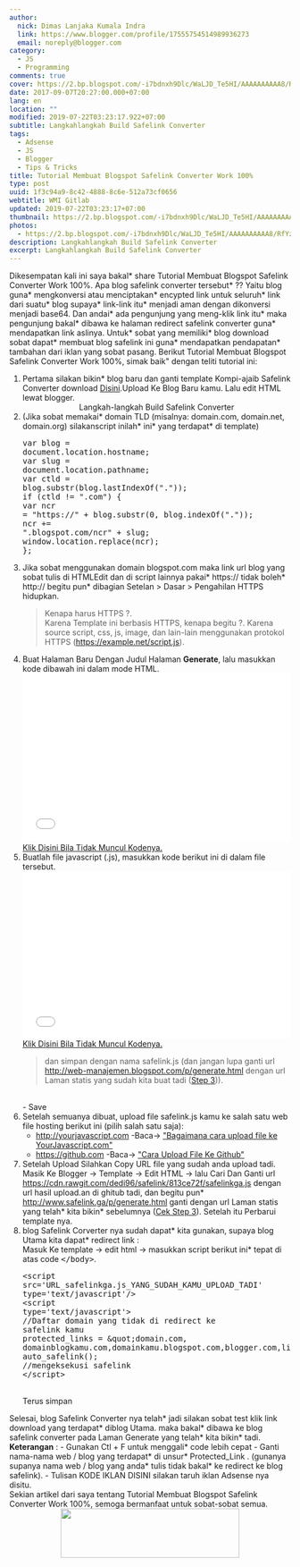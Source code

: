 ```yaml
---
author:
  nick: Dimas Lanjaka Kumala Indra
  link: https://www.blogger.com/profile/17555754514989936273
  email: noreply@blogger.com
category:
  - JS
  - Programming
comments: true
cover: https://2.bp.blogspot.com/-i7bdnxh9Dlc/WaLJD_Te5HI/AAAAAAAAAA8/RfYz9cDKIZMAXfTZR2Xtwqyan2_3h1ueQCLcBGAs/s320/images%2B%252810%2529_1503840522780.jpg
date: 2017-09-07T20:27:00.000+07:00
lang: en
location: ""
modified: 2019-07-22T03:23:17.922+07:00
subtitle: Langkahlangkah Build Safelink Converter
tags:
  - Adsense
  - JS
  - Blogger
  - Tips & Tricks
title: Tutorial Membuat Blogspot Safelink Converter Work 100%
type: post
uuid: 1f3c94a9-8c42-4888-8c6e-512a73cf0656
webtitle: WMI Gitlab
updated: 2019-07-22T03:23:17+07:00
thumbnail: https://2.bp.blogspot.com/-i7bdnxh9Dlc/WaLJD_Te5HI/AAAAAAAAAA8/RfYz9cDKIZMAXfTZR2Xtwqyan2_3h1ueQCLcBGAs/s320/images%2B%252810%2529_1503840522780.jpg
photos:
  - https://2.bp.blogspot.com/-i7bdnxh9Dlc/WaLJD_Te5HI/AAAAAAAAAA8/RfYz9cDKIZMAXfTZR2Xtwqyan2_3h1ueQCLcBGAs/s320/images%2B%252810%2529_1503840522780.jpg
description: Langkahlangkah Build Safelink Converter
excerpt: Langkahlangkah Build Safelink Converter
---
```


Dikesempatan kali ini saya bakal* share Tutorial Membuat Blogspot Safelink Converter Work 100%. Apa blog safelink converter tersebut* ?? Yaitu blog guna* mengkonversi atau menciptakan* encypted link untuk seluruh* link dari suatu* blog supaya* link-link itu* menjadi aman dengan dikonversi menjadi base64. Dan andai* ada pengunjung yang meng-klik link itu* maka pengunjung bakal* dibawa ke halaman redirect safelink converter guna* mendapatkan link aslinya. Untuk* sobat yang memiliki* blog download sobat dapat* membuat blog safelink ini guna* mendapatkan pendapatan* tambahan dari iklan yang sobat pasang. Berikut Tutorial Membuat Blogspot Safelink Converter Work 100%, simak baik" dengan teliti tutorial ini:<br><ol><li>Pertama silakan bikin* blog baru dan ganti template Kompi-ajaib Safelink Converter download <a href="https://drive.google.com/file/d/0B0lKQoanTmqCMExWc3g0MHpNdU0/view?usp=drivesdk" alt="drive" title="drive" rel="noopener noreferer nofollow">Disini</a>.Upload Ke Blog Baru kamu. Lalu edit HTML lewat blogger.</li><center><span>Langkah-langkah Build Safelink Converter</span></center><li> (Jika sobat memakai* domain TLD (misalnya: domain.com, domain.net, domain.org) silakanscript inilah* ini* yang terdapat* di template)<br><pre>var blog = document.location.hostname;<br>var slug = document.location.pathname;<br>var ctld = blog.substr(blog.lastIndexOf("."));<br>if (ctld != ".com") {<br>var ncr = "https://" + blog.substr(0, blog.indexOf("."));<br>ncr += ".blogspot.com/ncr" + slug;<br>window.location.replace(ncr); };</pre></li><li>Jika sobat menggunakan domain blogspot.com maka link url blog yang sobat tulis di HTMLEdit dan di script lainnya pakai* https:// tidak boleh* http:// begitu pun* dibagian Setelan &gt; Dasar &gt; Pengahilan HTTPS hidupkan.<br><blockquote>Kenapa harus HTTPS ?.<br>Karena Template ini berbasis HTTPS, kenapa begitu ?. Karena source script, css, js, image, dan lain-lain menggunakan protokol HTTPS (https://example.net/script.js).&nbsp;</blockquote></li><li id="step3">Buat Halaman Baru Dengan Judul Halaman <b>Generate</b>, lalu masukkan kode dibawah ini dalam mode HTML.<br><script async="" src="//jsfiddle.net/cLmop5wc/embed/html/"></script><noscript><iframe width="100%" height="300" src="//jsfiddle.net/cLmop5wc/embedded/html/" allowfullscreen="allowfullscreen" frameborder="0" scrolling="auto"></iframe><br><a alt="safelink" title="code safelink" href="//jsfiddle.net/cLmop5wc" rel="nofollow">Klik Disini Bila Tidak Muncul Kodenya.</a></noscript></li><li>Buatlah file javascript (.js), masukkan kode berikut ini di dalam file tersebut. <script async="" src="//jsfiddle.net/96xk73x1/embed/js/"></script><noscript><iframe width="100%" height="300" src="//jsfiddle.net/96xk73x1/embedded/js/" allowfullscreen="allowfullscreen" frameborder="0" scrolling="auto"></iframe><br><a alt="safelink" title="code safelink" href="//jsfiddle.net/cLmop5wc" rel="nofollow">Klik Disini Bila Tidak Muncul Kodenya.</a></noscript><blockquote>dan simpan dengan nama safelink.js (dan jangan lupa ganti url http://web-manajemen.blogspot.com/p/generate.html dengan url Laman statis yang sudah kita buat tadi (<a alt="step 3" href="#step3" title="Step 3" rel="noopener noreferer nofollow">Step 3</a>)).</blockquote><br> - Save </li><li>Setelah semuanya dibuat, upload file safelink.js kamu ke salah satu web file hosting berikut ini (pilih salah satu saja): <ul><li><a alt="http://yourjavascript.com" href="http://yourjavascript.com/" rel="noopener noreferer nofollow" title="http://yourjavascript.com">http://yourjavascript.com</a> -Baca-&gt; <a alt="Bagaimana cara upload file ke YourJavascript.com" href="http://web-manajemen.blogspot.co.uk/p/search.html?q=Upload+File+YourJavascript.com" rel="follow" title="Bagaimana cara upload file ke YourJavascript.com">"Bagaimana cara upload file ke YourJavascript.com"</a></li><li><a href="https://github.com" alt="https://github.com" title="https://github.com" rel="noopener noreferer nofollow">https://github.com</a> -Baca-&gt; <a href="https://web-manajemen.blogspot.co.uk/p/search.html?q=Upload+File+Github" alt="Cara Upload File Ke Github" title="Cara Upload File Ke Github">"Cara Upload File Ke Github"</a></li></ul></li><li>Setelah Upload Silahkan Copy URL file yang sudah anda upload tadi. <br> Masik Ke Blogger -&gt; Template -&gt; Edit HTML -&gt; lalu Cari Dan <script>document.write("Ganti url https:\/\/cdn.rawgit.com\/dedi96\/safelink\/813ce72f\/safelinkga.js dengan url hasil upload.an di ghitub tadi, dan begitu pun* http:\/\/www.safelink.ga\/p\/generate.html ganti dengan url Laman statis yang telah* kita bikin* sebelumnya (<a href=\"#step3\" alt=\"step 3\" title=\"step 3\">Cek Step 3</a>). Setelah itu Perbarui template nya."); </script><noscript>Ganti url https://cdn.rawgit.com/dedi96/safelink/813ce72f/safelinkga.js dengan url hasil upload.an di ghitub tadi, dan begitu pun* http://www.safelink.ga/p/generate.html ganti dengan url Laman statis yang telah* kita bikin* sebelumnya (<a href="#step3" alt="step 3" title="step 3" rel="noopener noreferer nofollow">Cek Step 3</a>). Setelah itu Perbarui template nya.</noscript></li><li>blog Safelink Corverter nya sudah dapat* kita gunakan, supaya blog Utama kita dapat* redirect link :<br>Masuk Ke template -&gt; edit html -&gt; masukkan script berikut ini* tepat di atas code <kbd>&lt;/body&gt;</kbd>. <br><pre>&lt;script src='URL_safelinkga.js_YANG_SUDAH_KAMU_UPLOAD_TADI' type='text/javascript'/&gt;<br>&lt;script type='text/javascript'&gt;<br>//Daftar domain yang tidak di redirect ke safelink kamu<br>protected_links = &amp;quot;domain.com, domainblogkamu.com,domainkamu.blogspot.com,blogger.com,linkedin.com,facebook.com,twitter.com,google.com,feedburner.com&amp;quot;;<br>auto_safelink(); //mengeksekusi safelink<br>&lt;/script&gt;</pre><br>Terus simpan</li></ol>Selesai, blog Safelink Converter nya telah* jadi silakan sobat test klik link download yang terdapat* diblog Utama. maka bakal* dibawa ke blog safelink converter pada Laman Generate yang telah* kita bikin* tadi. <br><b>Keterangan</b> : - Gunakan Ctl + F untuk menggali* code lebih cepat - Ganti nama-nama web / blog yang terdapat* di unsur* Protected_Link . (gunanya supanya nama web / blog yang anda* tulis tidak bakal* ke redirect ke blog safelink). - Tulisan KODE IKLAN DISINI silakan taruh iklan Adsense nya disitu.<br>Sekian artikel dari saya tentang Tutorial Membuat Blogspot Safelink Converter Work 100%, semoga bermanfaat untuk sobat-sobat semua.<div class="separator" style="clear: both; text-align: center;"><a href="https://2.bp.blogspot.com/-i7bdnxh9Dlc/WaLJD_Te5HI/AAAAAAAAAA8/RfYz9cDKIZMAXfTZR2Xtwqyan2_3h1ueQCLcBGAs/s1600/images%2B%252810%2529_1503840522780.jpg" imageanchor="1" style="margin-left: 1em; margin-right: 1em;" rel="noopener noreferer nofollow"><img border="0" src="https://2.bp.blogspot.com/-i7bdnxh9Dlc/WaLJD_Te5HI/AAAAAAAAAA8/RfYz9cDKIZMAXfTZR2Xtwqyan2_3h1ueQCLcBGAs/s320/images%2B%252810%2529_1503840522780.jpg" width="320" height="88" data-original-width="728" data-original-height="200"></a></div>